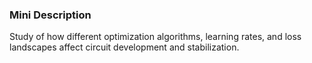 ### Mini Description

Study of how different optimization algorithms, learning rates, and loss landscapes affect circuit development and stabilization.
